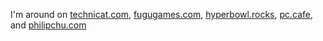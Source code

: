 I'm around on [technicat.com](http://technicat.com/), [fugugames.com](http://fugugames.com/), [hyperbowl.rocks](http://hyperbowl.rocks/), [pc.cafe](http://pc.cafe/), and [philipchu.com](http://philipchu.com/)
